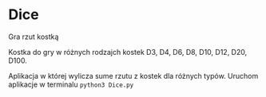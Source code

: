 # Dice
Gra rzut kostką

Kostka do gry w różnych rodzajch kostek D3, D4, D6, D8, D10, D12, D20, D100.

Aplikacja w której wylicza sume rzutu z kostek dla różnych typów.
Uruchom aplikacje w terminalu `python3 Dice.py`